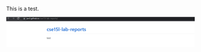 This is a test.

![Image][1]

[1]: https://raw.githubusercontent.com/JSN3/cse15l-lab-reports/main/Lab%202%20-%20Part%201.5.png
